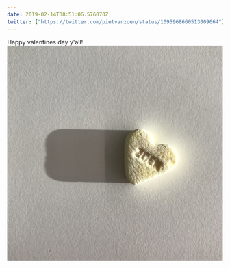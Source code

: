 ```yaml
---
date: 2019-02-14T08:51:06.576070Z
twitter: ["https://twitter.com/pietvanzoen/status/1095968660513009664"]
---
```

Happy valentines day y'all! ![](/media/IMG_2041.jpg)
